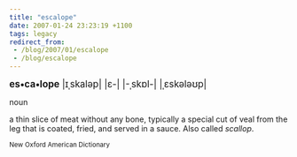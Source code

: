 ```yaml
---
title: "escalope"
date: 2007-01-24 23:23:19 +1100
tags: legacy
redirect_from:
 - /blog/2007/01/escalope
 - /blog/escalope
---
```


<p><big><strong>es•ca•lope</strong> |ɪˌskaləp| |ɛ-| |-ˌskɒl-| |ˌɛskələʊp|</big></p>
<p>noun </p>
<p>a thin slice of meat without any bone, typically a special cut of veal from the leg that is coated, fried, and served in a sauce. Also called <i>scallop</i>.</p>
<p><small>New Oxford American Dictionary</small></p>

